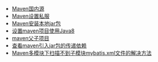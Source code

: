- <a href="../../pages/utils/Maven/Maven国内源.md">Maven国内源</a>
- <a href="../../pages/utils/Maven/Maven设置私服.md">Maven设置私服</a>
- <a href="../../pages/utils/Maven/Maven安装本地jar包.md">Maven安装本地jar包</a>
- <a href="../../pages/utils/Maven/设置maven项目使用Java8.md">设置maven项目使用Java8</a>
- <a href="../../pages/utils/Maven/maven父子项目.md">maven父子项目</a>
- <a href="../../pages/utils/Maven/查看maven引入jar包的传递依赖.md">查看maven引入jar包的传递依赖</a>
- <a href="../../pages/utils/Maven/Maven多模块下扫描不到子模块mybatis.xml文件的解决方法.md">Maven多模块下扫描不到子模块mybatis.xml文件的解决方法</a>
